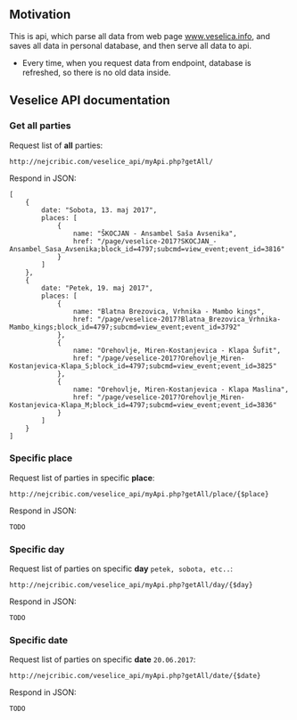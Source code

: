 ﻿## Motivation

This is api, which parse all data from web page www.veselica.info, and saves all data in personal database, and then serve all data to api.

* Every time, when you request data from endpoint, database is refreshed, so there is no old data inside.


## Veselice API documentation

### Get all parties
Request list of **all** parties:
````
http://nejcribic.com/veselice_api/myApi.php?getAll/
````
Respond in JSON:
````
[
    {
        date: "Sobota, 13. maj 2017",
        places: [
            {
                name: "ŠKOCJAN - Ansambel Saša Avsenika",
                href: "/page/veselice-2017?SKOCJAN_-Ansambel_Sasa_Avsenika;block_id=4797;subcmd=view_event;event_id=3816"
            }
        ]
    },
    {
        date: "Petek, 19. maj 2017",
        places: [
            {
                name: "Blatna Brezovica, Vrhnika - Mambo kings",
                href: "/page/veselice-2017?Blatna_Brezovica_Vrhnika-Mambo_kings;block_id=4797;subcmd=view_event;event_id=3792"
            },
            {
                name: "Orehovlje, Miren-Kostanjevica - Klapa Šufit",
                href: "/page/veselice-2017?Orehovlje_Miren-Kostanjevica-Klapa_S;block_id=4797;subcmd=view_event;event_id=3825"
            },
            {
                name: "Orehovlje, Miren-Kostanjevica - Klapa Maslina",
                href: "/page/veselice-2017?Orehovlje_Miren-Kostanjevica-Klapa_M;block_id=4797;subcmd=view_event;event_id=3836"
            }
        ]
    }
]
````
### Specific place
Request list of parties in specific **place**:
````
http://nejcribic.com/veselice_api/myApi.php?getAll/place/{$place}
````
Respond in JSON:
````
TODO
````
### Specific day
Request list of parties on specific **day** `petek, sobota, etc..`:
````
http://nejcribic.com/veselice_api/myApi.php?getAll/day/{$day}
````
Respond in JSON:
````
TODO
````
### Specific date
Request list of parties on specific **date** `20.06.2017`:
````
http://nejcribic.com/veselice_api/myApi.php?getAll/date/{$date}
````
Respond in JSON:
````
TODO
````